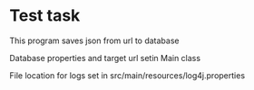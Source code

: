 <h1>Test task</h1>

This program saves json from url to database

Database properties and target url setin Main class

File location for logs set in src/main/resources/log4j.properties